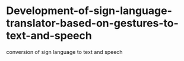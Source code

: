 # Development-of-sign-language-translator-based-on-gestures-to-text-and-speech
conversion of sign language to text and speech
